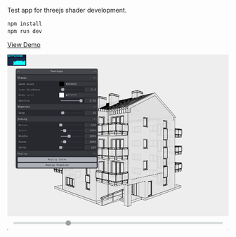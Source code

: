 Test app for threejs shader development.

```bash
npm install
npm run dev
```

[View Demo](https://files.ccammack.com/threejs-effects/build/)

[<img src="static/threejs-effects.png" alt="threejs-effects demo">](https://files.ccammack.com/threejs-effects/build/)
